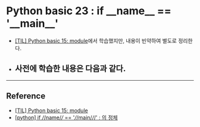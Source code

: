 # Python basic 23 : if \_\_name\_\_ == '\_\_main\_\_'

- [[TIL] Python basic 15: module](https://jeha00.github.io/post/python_basic/python_basic_15/)에서 학습했지만, 내용이 빈약하여 별도로 정리한다.

- ## 사전에 학습한 내용은 다음과 같다.

---

## Reference

- [[TIL] Python basic 15: module](https://jeha00.github.io/post/python_basic/python_basic_15/)
- [[python] if _/_/name/_/_ == '_/_/main/_/_/' : 의 정체](https://youngminieo1005.tistory.com/82)
